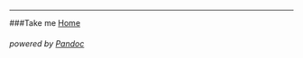------------------------
###Take me [Home](http://www2.cse.iitk.ac.in/karkare/cs738)

###### powered by [Pandoc](http://johnmacfarlane.net/pandoc/)

